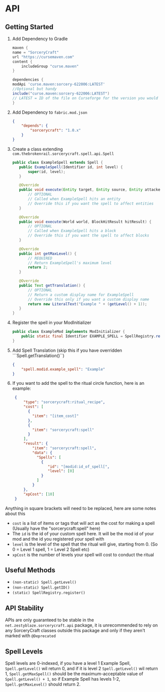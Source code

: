 # API

## Getting Started
1. Add Dependency to Gradle
    ```gradle
    maven {
    name = "SorceryCraft"
    url "https://cursemaven.com"
    content {
        includeGroup "curse.maven"
    }
   
   dependencies {
   modApi 'curse.maven:sorcery-622006:LATEST'
   //Optional but handy
   include("curse.maven:sorcery-622006:LATEST")
   // LATEST = ID of the file on Curseforge for the version you would like to use 
   }
    ```
2. Add Dependency to ```fabric.mod.json```
    ```json
    {
        "depends": {
            "sorcerycraft": "1.0.x"
        }
    }
    ```
3. Create a class extending ```com.thebrokenrail.sorcerycraft.spell.api.Spell```
    ```java
    public class ExampleSpell extends Spell {
       public ExampleSpell(Identifier id, int level) {
           super(id, level);
       }

       @Override
       public void execute(Entity target, Entity source, Entity attacker) {
           // OPTIONAL
           // Called when ExampleSpell hits an entity
           // Override this if you want the spell to affect entities
       }

       @Override
       public void execute(World world, BlockHitResult hitResult) {
           // OPTIONAL
           // Called when ExampleSpell hits a block
           // Override this if you want the spell to affect blocks
       }

       @Override
       public int getMaxLevel() {
           // REQUIRED
           // Return ExampleSpell's maximum level
           return 2;
       }

       @Override
       public Text getTranslation() {
           // OPTIONAL
           // Return a custom display name for ExampleSpell
           // Override this only if you want a custom display name
           return new LiteralText("Example " + (getLevel() + 1));
       }
    }
    ```
4. Register the spell in your ModInitializer
    ```java
    public class ExampleMod implements ModInitializer {
        public static final Identifier EXAMPLE_SPELL = SpellRegistry.register(new Identifier("modid", "example_spell"), ExampleSpell.class);
    }
    ```
5. Add Spell Translation (skip this if you have overridden ```Spell.getTranslation()``)
    ```json
    {
        "spell.modid.example_spell": "Example"
    }
    ```
6. If you want to add the spell to the ritual circle function, here is an example:
   ```json
    {
        "type": "sorcerycraft:ritual_recipe",
        "cost": [
          {
            "item": "[item_cost]"
          },
          {
            "item": "sorcerycraft:spell"
          }
        ],
        "result": {
            "item": "sorcerycraft:spell",
            "data": {
              "Spells": [
                {
                   "id": "[modid:id_of_spell[",
                   "level": [0]
                }        
              ]      
            }          
        },
        "xpCost": [10]   
    }
    ```
Anything in square brackets will need to be replaced, here are some notes about this
- `cost` is a list of items or tags that will act as the cost for making a spell (Usually have the "sorcerycraft:spell" here)
- The `id` is the id of your custom spell here. It will be the mod id of your mod and the id you registered your spell with
- `level` is the level of the spell that the ritual will give, starting from 0. (So 0 = Level 1 spell, 1 = Level 2 Spell etc)
- `xpCost` is the number of levels your spell will cost to conduct the ritual

## Useful Methods
- ```(non-static) Spell.getLevel()```
- ```(non-static) Spell.getID()```
- ```(static) SpellRegistry.register()```

## API Stability
APIs are only guaranteed to be stable in the ```net.zestyblaze.sorcerycraft.api``` package, it is unrecommended to rely on any SorceryCraft classes outside this package and only if they aren't marked with `@Deprecated`

## Spell Levels
Spell levels are 0-indexed, if you have a level 1 Example Spell, ```Spell.getLevel()``` wil return 0, and if it is level 2 ```Spell.getLevel()``` wil return 1, ```Spell.getMaxSpell()``` should be the maximum-acceptable value of ```Spell.getLevel() + 1```, so if Example Spell has levels 1-2, ```Spell.getMaxLevel()``` should return 2.